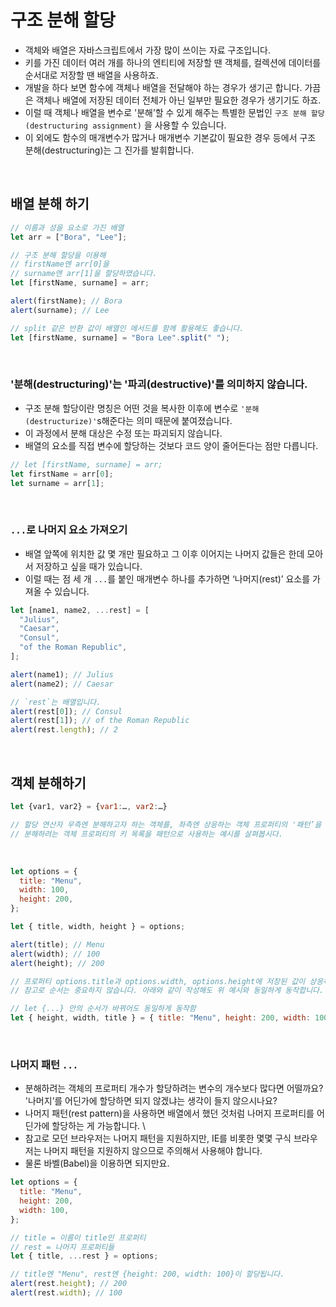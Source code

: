 # 구조 분해 할당

- 객체와 배열은 자바스크립트에서 가장 많이 쓰이는 자료 구조입니다.
- 키를 가진 데이터 여러 개를 하나의 엔티티에 저장할 땐 객체를, 컬렉션에 데이터를 순서대로 저장할 땐 배열을 사용하죠.
- 개발을 하다 보면 함수에 객체나 배열을 전달해야 하는 경우가 생기곤 합니다. 가끔은 객체나 배열에 저장된 데이터 전체가 아닌 일부만 필요한 경우가 생기기도 하죠.
- 이럴 때 객체나 배열을 변수로 '분해’할 수 있게 해주는 특별한 문법인 `구조 분해 할당(destructuring assignment)` 을 사용할 수 있습니다.
- 이 외에도 함수의 매개변수가 많거나 매개변수 기본값이 필요한 경우 등에서 구조 분해(destructuring)는 그 진가를 발휘합니다.

<br>

## 배열 분해 하기

```js
// 이름과 성을 요소로 가진 배열
let arr = ["Bora", "Lee"];

// 구조 분해 할당을 이용해
// firstName엔 arr[0]을
// surname엔 arr[1]을 할당하였습니다.
let [firstName, surname] = arr;

alert(firstName); // Bora
alert(surname); // Lee

// split 같은 반환 값이 배열인 메서드를 함께 활용해도 좋습니다.
let [firstName, surname] = "Bora Lee".split(" ");
```

<br>

### '분해(destructuring)'는 '파괴(destructive)'를 의미하지 않습니다.

- 구조 분해 할당이란 명칭은 어떤 것을 복사한 이후에 변수로 `'분해(destructurize)'`s해준다는 의미 때문에 붙여졌습니다.
- 이 과정에서 분해 대상은 수정 또는 파괴되지 않습니다.
- 배열의 요소를 직접 변수에 할당하는 것보다 코드 양이 줄어든다는 점만 다릅니다.

```js
// let [firstName, surname] = arr;
let firstName = arr[0];
let surname = arr[1];
```

<br>

### `...`로 나머지 요소 가져오기

- 배열 앞쪽에 위치한 값 몇 개만 필요하고 그 이후 이어지는 나머지 값들은 한데 모아서 저장하고 싶을 때가 있습니다.
- 이럴 때는 점 세 개 `...`를 붙인 매개변수 하나를 추가하면 ‘나머지(rest)’ 요소를 가져올 수 있습니다.

```js
let [name1, name2, ...rest] = [
  "Julius",
  "Caesar",
  "Consul",
  "of the Roman Republic",
];

alert(name1); // Julius
alert(name2); // Caesar

// `rest`는 배열입니다.
alert(rest[0]); // Consul
alert(rest[1]); // of the Roman Republic
alert(rest.length); // 2
```

<br>

## 객체 분해하기

```js
let {var1, var2} = {var1:…, var2:…}

// 할당 연산자 우측엔 분해하고자 하는 객체를, 좌측엔 상응하는 객체 프로퍼티의 '패턴’을 넣습니다.
// 분해하려는 객체 프로퍼티의 키 목록을 패턴으로 사용하는 예시를 살펴봅시다.
```

<br>

```js
let options = {
  title: "Menu",
  width: 100,
  height: 200,
};

let { title, width, height } = options;

alert(title); // Menu
alert(width); // 100
alert(height); // 200

// 프로퍼티 options.title과 options.width, options.height에 저장된 값이 상응하는 변수에 할당된 것을 확인할 수 있습니다.
// 참고로 순서는 중요하지 않습니다. 아래와 같이 작성해도 위 예시와 동일하게 동작합니다.

// let {...} 안의 순서가 바뀌어도 동일하게 동작함
let { height, width, title } = { title: "Menu", height: 200, width: 100 };
```

<br>

### 나머지 패턴 `...`

- 분해하려는 객체의 프로퍼티 개수가 할당하려는 변수의 개수보다 많다면 어떨까요? '나머지’를 어딘가에 할당하면 되지 않겠냐는 생각이 들지 않으시나요?
- 나머지 패턴(rest pattern)을 사용하면 배열에서 했던 것처럼 나머지 프로퍼티를 어딘가에 할당하는 게 가능합니다. \
- 참고로 모던 브라우저는 나머지 패턴을 지원하지만, IE를 비롯한 몇몇 구식 브라우저는 나머지 패턴을 지원하지 않으므로 주의해서 사용해야 합니다.
- 물론 바벨(Babel)을 이용하면 되지만요.

```js
let options = {
  title: "Menu",
  height: 200,
  width: 100,
};

// title = 이름이 title인 프로퍼티
// rest = 나머지 프로퍼티들
let { title, ...rest } = options;

// title엔 "Menu", rest엔 {height: 200, width: 100}이 할당됩니다.
alert(rest.height); // 200
alert(rest.width); // 100
```
